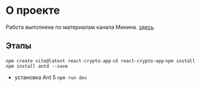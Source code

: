 # О проекте

Работа выполнена по материалам канала Минина. [здесь](https://youtu.be/S4HOy6yTclU?list=PLqKQF2ojwm3l6OE4-tjLBhUNtJXLebHXP)

## Этапы

`npm create vite@latest react-crypto-app`
`cd react-crypto-app`
`npm install`
`npm install antd --save`

- установка Ant 5
  `npm run dev`
